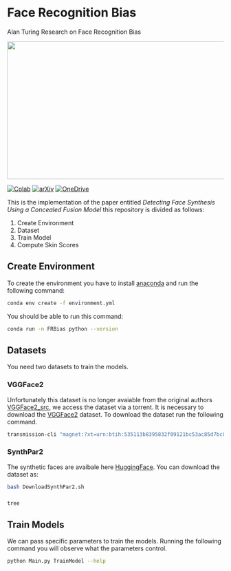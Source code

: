 # Face Recognition Bias
Alan Turing Research on Face Recognition Bias

<img src="https://github.com/kopepod/FaceRecognitionBias/blob/main/EXTRAS/FRbias.jpg" width="640" height="320" />

[![Colab](https://colab.research.google.com/assets/colab-badge.svg)](https://colab.research.google.com/drive/1V2aAZe0Ljj3kjHAdcyXmBoPB9CUHWuYZ)
[![arXiv](https://img.shields.io/badge/arXiv-1234.56789-b31b1b.svg)]()
[![OneDrive](https://img.shields.io/badge/OneDrive-0078D4.svg?style=for-the-badge&logo=microsoftonedrive&logoColor=white)]()

This is the implementation of the paper entitled _Detecting Face Synthesis Using a Concealed Fusion Model_ this repository is divided as follows:

1. Create Environment
2. Dataset
3. Train Model
4. Compute Skin Scores

## Create Environment

To create the environment you have to install [anaconda](https://www.anaconda.com/download) and run the following command:
```bash
conda env create -f environment.yml
```
You should be able to run this command:
```bash
conda run -n FRBias python --version
```
## Datasets

You need two datasets to train the models.

### VGGFace2
Unfortunately this dataset is no longer avaiable from the original authors [VGGFace2_src](https://www.robots.ox.ac.uk/~vgg/data/vgg_face2/), we access the dataset via a torrent. It is necessary to download the [VGGFace2](https://academictorrents.com/details/535113b8395832f09121bc53ac85d7bc8ef6fa5b) dataset. To download the dataset run the following command.

```bash
transmission-cli "magnet:?xt=urn:btih:535113b8395832f09121bc53ac85d7bc8ef6fa5b&tr=https%3A%2F%2Facademictorrents.com%2Fannounce.php&tr=udp%3A%2F%2Ftracker.coppersurfer.tk%3A6969&tr=udp%3A%2F%2Ftracker.opentrackr.org%3A1337%2Fannounce"
```

### SynthPar2

The synthetic faces are avaibale here [HuggingFace](https://huggingface.co/datasets/pravsels/synthpar2/tree/main). You can download the dataset as:

```bash
bash DownloadSynthPar2.sh
```

### 


```bash
tree
```

## Train Models


We can pass specific parameters to train the models. Running the following command you will observe what the parameters control.

```bash
python Main.py TrainModel --help



```



